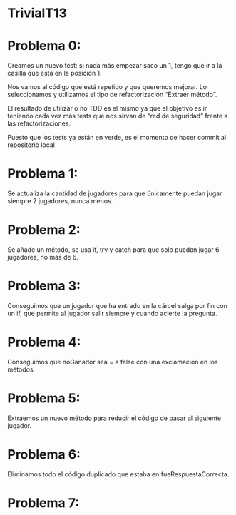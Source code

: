 # TrivialT13

# Problema 0:
Creamos un nuevo test: si nada más empezar saco un 1, tengo que ir a la casilla que está en la posición 1.

Nos vamos al código que está repetido y que queremos mejorar. Lo seleccionamos y utilizamos el tipo de refactorización “Extraer método”.

El resultado de utilizar o no TDD es el mismo ya que el objetivo es ir teniendo cada vez más tests que nos sirvan de “red de seguridad” frente a las refactorizaciones.

Puesto que los tests ya están en verde, es el momento de hacer commit al repositorio local

# Problema 1:
Se actualiza la cantidad de jugadores para que únicamente puedan jugar siempre 2 jugadores, nunca menos.

# Problema 2:
Se añade un método, se usa if, try y catch para que solo puedan jugar 6 jugadores, no más de 6.

# Problema 3:
Conseguimos que un jugador que ha entrado en la cárcel salga por fin con un if, que permite al jugador salir siempre y cuando acierte la pregunta.

# Problema 4:
Conseguimos que noGanador sea = a false con una exclamación en los métodos.

# Problema 5:
Extraemos un nuevo método para reducir el código de pasar al siguiente jugador.

# Problema 6:
Eliminamos todo el código duplicado que estaba en fueRespuestaCorrecta.

# Problema 7:

